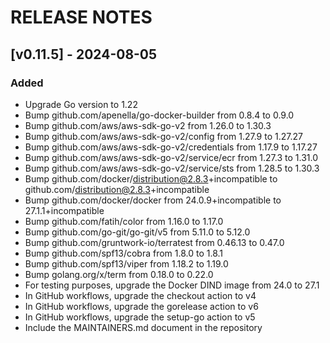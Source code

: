# RELEASE NOTES

## [v0.11.5] - 2024-08-05

### Added

- Upgrade Go version to 1.22
- Bump github.com/apenella/go-docker-builder from 0.8.4 to 0.9.0
- Bump github.com/aws/aws-sdk-go-v2 from 1.26.0 to 1.30.3
- Bump github.com/aws/aws-sdk-go-v2/config from 1.27.9 to 1.27.27
- Bump github.com/aws/aws-sdk-go-v2/credentials from 1.17.9 to 1.17.27
- Bump github.com/aws/aws-sdk-go-v2/service/ecr from 1.27.3 to 1.31.0
- Bump github.com/aws/aws-sdk-go-v2/service/sts from 1.28.5 to 1.30.3
- Bump github.com/docker/distribution@2.8.3+incompatible to github.com/distribution@2.8.3+incompatible
- Bump github.com/docker/docker from 24.0.9+incompatible to 27.1.1+incompatible
- Bump github.com/fatih/color from 1.16.0 to 1.17.0
- Bump github.com/go-git/go-git/v5 from 5.11.0 to 5.12.0
- Bump github.com/gruntwork-io/terratest from 0.46.13 to 0.47.0
- Bump github.com/spf13/cobra from 1.8.0 to 1.8.1
- Bump github.com/spf13/viper from 1.18.2 to 1.19.0
- Bump golang.org/x/term from 0.18.0 to 0.22.0
- For testing purposes, upgrade the Docker DIND image from 24.0 to 27.1
- In GitHub workflows, upgrade the checkout action to v4
- In GitHub workflows, upgrade the gorelease action to v6
- In GitHub workflows, upgrade the setup-go action to v5
- Include the MAINTAINERS.md document in the repository
